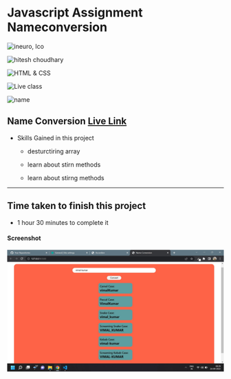 # Javascript Assignment Nameconversion

![ineuro, lco](https://img.shields.io/badge/iNeuron-LCO-green)

![hitesh choudhary](https://img.shields.io/badge/Hitesh--Choudhary-Full--stack--JS--bootcamp-red)

![HTML & CSS](https://img.shields.io/badge/JAVASCRIPT-DOM-orange)

![Live class](https://img.shields.io/badge/LIVE--CLASS-PROJECT--NameConversion-lightgrey)

![name](https://img.shields.io/badge/Vimal--Kumar-lightgrey)

## Name Conversion [Live Link](https://name-conversion-js.netlify.app/)

- Skills Gained in this project

  - desturctiring array

  - learn about stirn methods

  - learn about stirng methods

---

## Time taken to finish this project

- 1 hour 30 minutes to complete it

#### Screenshot

![Desktop](./Image/js-2.jpg)
